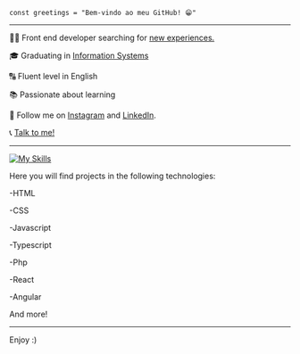 
<code>const greetings = "Bem-vindo ao meu GitHub! 😁"</code>
<hr>

<p>👨‍💻 Front end developer searching for <a href="#">new experiences.</a></p>
<p>🎓 Graduating in <a href="#">Information Systems</a></p>
<p>🔠 Fluent level in English</p>
<p>📚 Passionate about learning</p>
<p>📱 Follow me on <a href="https://www.instagram.com/jaoo.vitor/" target="_blank">Instagram</a> and <a href="https://www.linkedin.com/in/joão-vitor-borges-de-oliveira/" target="_blank">LinkedIn</a>.</p>
<p>📞 <a href="wa.me/5534996607639">Talk to me!</a></p>
<hr>

[![My Skills](https://skillicons.dev/icons?i=html,css,js,ts,tailwind,bootstrap,react,php,angular,vue,figma)](https://skillicons.dev)

Here you will find projects in the following technologies:
<p>-HTML</p> 
<p>-CSS</p> 
<p>-Javascript</p>
<p>-Typescript</p>
<p>-Php</p>
<p>-React</p>
<p>-Angular</p>
<p>And more!</p>

<hr>

Enjoy :)

